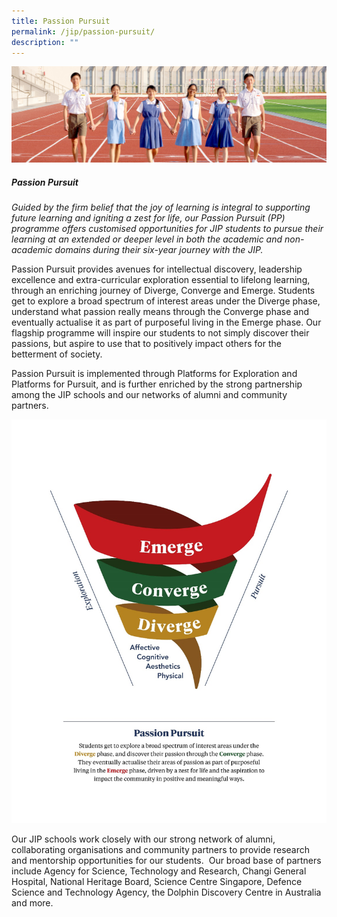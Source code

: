 ```yaml
---
title: Passion Pursuit
permalink: /jip/passion-pursuit/
description: ""
---
```

![](/images/01%20Banner%20Photos/03%20subpage%20JIP.jpg)

##### **Passion Pursuit**

*Guided by the firm belief that the joy of learning is integral to supporting future learning and igniting a zest for life, our Passion Pursuit (PP) programme offers customised opportunities for JIP students to pursue their learning at an extended or deeper level in both the academic and non-academic domains during their six-year journey with the JIP.*

Passion Pursuit provides avenues for intellectual discovery, leadership excellence and extra-curricular exploration essential to lifelong learning, through an enriching journey of Diverge, Converge and Emerge. Students get to explore a broad spectrum of interest areas under the Diverge phase, understand what passion really means through the Converge phase and eventually actualise it as part of purposeful living in the Emerge phase. Our flagship programme will inspire our students to not simply discover their passions, but aspire to use that to positively impact others for the betterment of society.

Passion Pursuit is implemented through Platforms for Exploration and Platforms for Pursuit, and is further enriched by the strong partnership among the JIP schools and our networks of alumni and community partners.

![](/images/04%20JIP/JIP4.png)

Our JIP schools work closely with our strong network of alumni, collaborating organisations and community partners to provide research and mentorship opportunities for our students.  Our broad base of partners include Agency for Science, Technology and Research, Changi General Hospital, National Heritage Board, Science Centre Singapore, Defence Science and Technology Agency, the Dolphin Discovery Centre in Australia and more.
